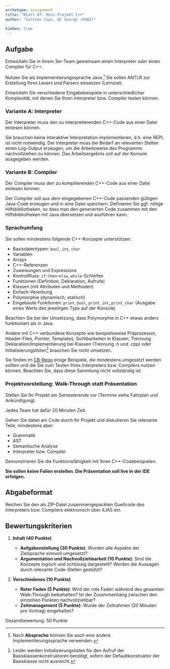 ```yaml
---
archetype: assignment
title: "Blatt 07: Mini-Projekt C++"
author: "Carsten Gips, BC George (HSBI)"

hidden: true
---
```


<!--  pandoc -s -f markdown -t markdown+smart-grid_tables-multiline_tables-simple_tables --columns=94 --reference-links=true  sheet07.md  -o xxx.md  -->

## Aufgabe

Entwickeln Sie in Ihrem 3er-Team gemeinsam einen Interpreter *oder* einen Compiler für C++.

Nutzen Sie als Implementierungssprache Java.[^1] Sie sollen ANTLR zur Erstellung Ihres Lexers
und Parsers einsetzen (Lernziel).

Entwickeln Sie verschiedene Eingabebeispiele in unterschiedlicher Komplexität, mit denen Sie
Ihren Interpreter bzw. Compiler testen können.

### Variante A: Interpreter

Der Interpreter muss den zu interpretierenden C++-Code aus einer Datei einlesen können.

Sie brauchen keine interaktive Interpretation implementieren, d.h. eine REPL ist nicht
notwendig. Der Interpreter muss bei Bedarf an relevanten Stellen einen Log-Output erzeugen, um
die Arbeitsweise des Programms nachvollziehen zu können. Das Arbeitsergebnis soll auf der
Konsole ausgegeben werden.

### Variante B: Compiler

Der Compiler muss den zu kompilierenden C++-Code aus einer Datei einlesen können.

Der Compiler soll aus dem eingegebenen C++-Code passenden gültigen Java-Code erzeugen und in
eine Datei speichern. Definieren Sie ggf. nötige Hilfsbibliotheken, so dass man den
generierten Code zusammen mit den Hilfsbibliotheken mit Java übersetzen und ausführen kann.

### Sprachumfang

Sie sollen mindestens folgende C++-Konzepte unterstützen:

-   Basisdatentypen: `bool`, `int`, `char`
-   Variablen
-   Arrays
-   C++-Referenzen
-   Zuweisungen und Expressions
-   Kontrollfluss: `if`-`then`-`else`, `while`-Schleifen
-   Funktionen (Definition, Deklaration, Aufrufe)
-   Klassen (mit Attributen und Methoden)
-   Einfach-Vererbung
-   Polymorphie (dynamisch, statisch)
-   Eingebaute Funktionen: `print_bool`, `print_int`, `print_char` (Ausgabe eines Werts des
    jeweiligen Typs auf der Konsole)

Beachten Sie bei der Umsetzung, dass Polymorphie in C++ etwas anders funktioniert als in Java.

Andere mit C++ verbundene Konzepte wie beispielsweise Präprozessor, Header-Files, Pointer,
Templates, Sichtbarkeiten in Klassen, Trennung Deklaration/Implementierung bei Klassen
(Trennung .h und .cpp) oder Initialisierungslisten[^2] brauchen Sie nicht umsetzen.

Sie finden im [CB-Repo] einige Beispiele, die mindestens umgesetzt werden sollten und die Sie
zum Testen Ihres Interpreters bzw. Compilers nutzen können. Beachten Sie, dass diese Sammlung
nicht vollständig ist.

### Projektvorstellung: Walk-Through statt Präsentation

Stellen Sie Ihr Projekt am Semesterende vor (Termine siehe Fahrplan und Ankündigung).

Jedes Team hat dafür 20 Minuten Zeit.

Gehen Sie dabei am Code durch Ihr Projekt und diskutieren Sie relevante Teile, mindestens
aber:

-   Grammatik
-   AST
-   Semantische Analyse
-   Interpreter bzw. Compiler

Demonstrieren Sie die Funktionsfähigkeit mit Ihren C++-Codebeispielen.

**Sie sollen keine Folien erstellen. Die Präsentation soll live in der IDE erfolgen.**

## Abgabeformat

Reichen Sie den als ZIP-Datei zusammengepackten Quellcode des Interpreters bzw. Compilers
elektronisch über ILIAS ein.

## Bewertungskriterien

1.  **Inhalt (40 Punkte)**

    -   **Aufgabenstellung (30 Punkte)**: Wurden alle Aspekte der Zielsprache sinnvoll
        umgesetzt?
    -   **Argumentation und Nachvollziehbarkeit (10 Punkte)**: Sind die Konzepte logisch und
        schlüssig dargestellt? Werden die Aussagen durch relevante Code-Stellen gestützt?

2.  **Verschiedenes (10 Punkte)**

    -   **Roter Faden (5 Punkte)**: Wird der rote Faden während des gesamten Walk-Through
        beibehalten? Ist der Zusammenhang zwischen den einzelnen Punkten nachvollziehbar?
    -   **Zeitmanagement (5 Punkte)**: Wurde der Zeitrahmen (20 Minuten pro Vortrag)
        eingehalten?

Gesamtbewertung: 50 Punkte

[^1]: Nach **Absprache** können Sie auch eine andere Implementierungssprache verwenden.

[^2]: Leider werden Initialisierungslisten für den Aufruf der Basisklassenkonstruktoren
    benötigt, sofern der Defaultkonstruktor der Basisklasse nicht ausreicht.

  [CB-Repo]: https://github.com/Compiler-CampusMinden/CB-Vorlesung-Bachelor/tree/master/homework/src/cpp
